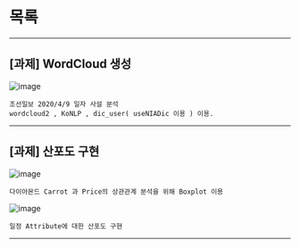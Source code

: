 목록
===

-------------------------------------

[과제] WordCloud 생성
---
![image](https://user-images.githubusercontent.com/68212288/87467658-4591f500-c653-11ea-8839-2df879153081.png)  

    조선일보 2020/4/9 일자 사설 분석  
    wordcloud2 , KoNLP , dic_user( useNIADic 이용 ) 이용.

-------------------------------------

[과제] 산포도 구현
---
![image](https://user-images.githubusercontent.com/68212288/87468427-93f3c380-c654-11ea-8670-35e3e8d12e29.png)  

    다이아몬드 Carrot 과 Price의 상관관계 분석을 위해 Boxplot 이용  

![image](https://user-images.githubusercontent.com/68212288/87468364-73c40480-c654-11ea-9951-ec296dcdd8fb.png)  

    일정 Attribute에 대한 산포도 구현  

-------------------------------------
